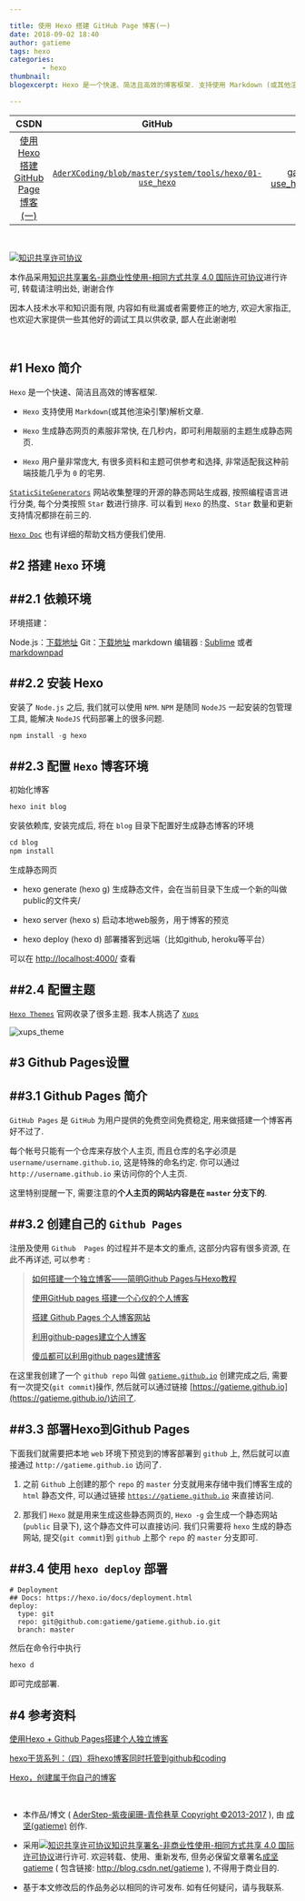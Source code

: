 ```yaml
---

title: 使用 Hexo 搭建 GitHub Page 博客(一)
date: 2018-09-02 18:40
author: gatieme
tags: hexo
categories:
        - hexo
thumbnail: 
blogexcerpt: Hexo 是一个快速、简洁且高效的博客框架. 支持使用 Markdown (或其他渲染引擎)解析文章. Hexo 生成静态网页的素服非常快, 在几秒内，即可利用靓丽的主题生成静态网页. 本文将介绍如果使用 Hexo 来搭建属于你自己的 Github Page 博客

---
```


| CSDN | GitHub | Hexo |
|:----:|:------:|:----:|
| [使用 Hexo 搭建 GitHub Page 博客(一)](https://blog.csdn.net/gatieme/article/details/82317681) | [`AderXCoding/blob/master/system/tools/hexo/01-use_hexo`](https://github.com/gatieme/AderXCoding/blob/master/system/tools/hexo/01-use_hexo) | [gatieme.github.io/2018/09/0001-use_hexo_to_build_your_github_page_blog](https://gatieme.github.io/2018/09/02/2018/09/0001-use_hexo_to_build_your_github_page_blog/) |
<br>

<a rel="license" href="http://creativecommons.org/licenses/by-nc-sa/4.0/"><img alt="知识共享许可协议" style="border-width:0" src="https://i.creativecommons.org/l/by-nc-sa/4.0/88x31.png" /></a>

本作品采用<a rel="license" href="http://creativecommons.org/licenses/by-nc-sa/4.0/">知识共享署名-非商业性使用-相同方式共享 4.0 国际许可协议</a>进行许可, 转载请注明出处, 谢谢合作

因本人技术水平和知识面有限, 内容如有纰漏或者需要修正的地方, 欢迎大家指正, 也欢迎大家提供一些其他好的调试工具以供收录, 鄙人在此谢谢啦

<br>

#1  Hexo 简介
-------

`Hexo` 是一个快速、简洁且高效的博客框架.

*   `Hexo` 支持使用 `Markdown`(或其他渲染引擎)解析文章.

*   `Hexo` 生成静态网页的素服非常快, 在几秒内，即可利用靓丽的主题生成静态网页.

*   `Hexo` 用户量非常庞大, 有很多资料和主题可供参考和选择, 非常适配我这种前端技能几乎为 `0` 的宅男.

[`StaticSiteGenerators`](https://staticsitegenerators.net/) 网站收集整理的开源的静态网站生成器, 按照编程语言进行分类, 每个分类按照 `Star` 数进行排序. 可以看到 `Hexo` 的热度、`Star` 数量和更新支持情况都排在前三的.

[`Hexo Doc`](https://hexo.io/zh-cn/docs/) 也有详细的帮助文档方便我们使用.


#2  搭建 `Hexo` 环境
-------

##2.1 依赖环境
------- 

环境搭建：

Node.js：[下载地址](https://nodejs.org/)
Git：[下载地址](https://gitforwindows.org/)
markdown 编辑器 : [Sublime](http://www.sublimetext.com) 或者 [markdownpad](http://markdownpad.com/)


##2.2   安装 Hexo
-------

安装了 `Node.js` 之后, 我们就可以使用 `NPM`. `NPM` 是随同 `NodeJS` 一起安装的包管理工具, 能解决 `NodeJS` 代码部署上的很多问题.

```cpp
npm install -g hexo
```

##2.3   配置 `Hexo` 博客环境
-------


初始化博客


```cpp
hexo init blog
```

安装依赖库, 安装完成后, 将在 `blog` 目录下配置好生成静态博客的环境


```cpp
cd blog
npm install
```

生成静态网页


*   hexo generate (hexo g) 生成静态文件，会在当前目录下生成一个新的叫做public的文件夹/

*   hexo server (hexo s) 启动本地web服务，用于博客的预览

*   hexo deploy (hexo d)   部署播客到远端（比如github, heroku等平台）



可以在 [http://localhost:4000/](http://localhost:4000/) 查看


##2.4    配置主题
-------

[`Hexo Themes`](https://hexo.io/themes/) 官网收录了很多主题. 我本人挑选了 [`Xups`](http://jelon.top/)

![xups_theme](https://raw.githubusercontent.com/gatieme/AderXCoding/master/system/tools/hexo/01-use_hexo/01-xups_theme.png)



#3  Github Pages设置
-------

##3.1   Github Pages 简介
-------

`GitHub Pages` 是 `GitHub` 为用户提供的免费空间免费稳定, 用来做搭建一个博客再好不过了.

每个帐号只能有一个仓库来存放个人主页, 而且仓库的名字必须是 `username/username.github.io`, 这是特殊的命名约定. 你可以通过 `http://username.github.io` 来访问你的个人主页.

这里特别提醒一下, 需要注意的**个人主页的网站内容是在 `master` 分支下的**.


##3.2   创建自己的 `Github Pages`
-------

注册及使用 `Github  Pages` 的过程并不是本文的重点, 这部分内容有很多资源, 在此不再详述, 可以参考 :

>[如何搭建一个独立博客——简明Github Pages与Hexo教程](http://www.jianshu.com/p/05289a4bc8b2)
>
>[使用GitHub pages 搭建一个心仪的个人博客](https://blog.csdn.net/xudailong_blog/article/details/78762262)
>
>[搭建 Github Pages 个人博客网站](https://blog.csdn.net/KNIGH_YUN/article/details/79774344)
>
>[利用github-pages建立个人博客
](https://blog.csdn.net/garfielder007/article/details/50224761)
>
>[傻瓜都可以利用github pages建博客
](https://www.jianshu.com/p/d658ba3b4351)

在这里我创建了一个 `github repo` 叫做 [`gatieme.github.io`](https://github.com/gatieme/gatieme.github.io) 创建完成之后, 需要有一次提交(`git commit`)操作, 然后就可以通过链接 [https://gatieme.github.io](https://gatieme.github.io/)访问了.

##3.3   部署Hexo到Github Pages
-------

下面我们就需要把本地 `web` 环境下预览到的博客部署到 `github` 上, 然后就可以直接通过 `http://gatieme.github.io` 访问了. 


1.  之前 `Github` 上创建的那个 `repo` 的 `master` 分支就用来存储中我们博客生成的 `html` 静态文件, 可以通过链接 [`https://gatieme.github.io`](https://gatieme.github.io) 来直接访问.

2.  那我们 `Hexo` 就是用来生成这些静态网页的, `Hexo -g` 会生成一个静态网站(`public` 目录下), 这个静态文件可以直接访问. 我们只需要将 `hexo` 生成的静态网站, 提交(`git commit`)到 `github` 上那个 `repo` 的 `master` 分支即可.

##3.4   使用 `hexo deploy` 部署
-------

```
# Deployment
## Docs: https://hexo.io/docs/deployment.html
deploy:
  type: git
  repo: git@github.com:gatieme/gatieme.github.io.git
  branch: master
```

然后在命令行中执行

```cpp
hexo d
```

即可完成部署.

#4  参考资料
-------


[使用Hexo + Github Pages搭建个人独立博客](https://www.cnblogs.com/dushao/p/5999593.html)


[hexo干货系列：（四）将hexo博客同时托管到github和coding](https://www.cnblogs.com/tengj/p/5352572.html)


[Hexo，创建属于你自己的博客](https://blog.csdn.net/tianbo_zhang/article/details/79137103)



<br>

*	本作品/博文 ( [AderStep-紫夜阑珊-青伶巷草 Copyright ©2013-2017](http://blog.csdn.net/gatieme) ), 由 [成坚(gatieme)](http://blog.csdn.net/gatieme) 创作.

*	采用<a rel="license" href="http://creativecommons.org/licenses/by-nc-sa/4.0/"><img alt="知识共享许可协议" style="border-width:0" src="https://i.creativecommons.org/l/by-nc-sa/4.0/88x31.png" /></a><a rel="license" href="http://creativecommons.org/licenses/by-nc-sa/4.0/">知识共享署名-非商业性使用-相同方式共享 4.0 国际许可协议</a>进行许可. 欢迎转载、使用、重新发布, 但务必保留文章署名[成坚gatieme](http://blog.csdn.net/gatieme) ( 包含链接: http://blog.csdn.net/gatieme ), 不得用于商业目的. 

*	基于本文修改后的作品务必以相同的许可发布. 如有任何疑问，请与我联系.
